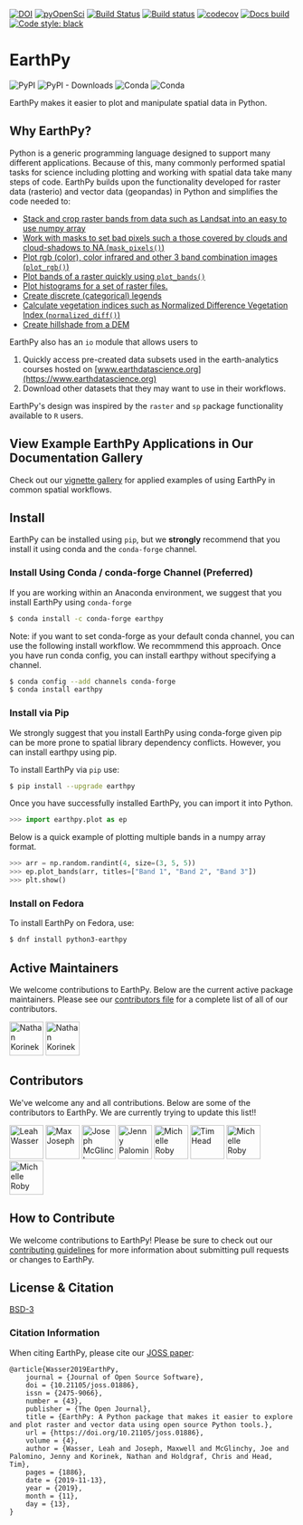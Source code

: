 [![DOI](https://joss.theoj.org/papers/10.21105/joss.01886/status.svg)](https://doi.org/10.21105/joss.01886)
[![pyOpenSci](https://tinyurl.com/y22nb8up)](https://github.com/pyOpenSci/software-review/issues/3)
[![Build Status](https://travis-ci.org/earthlab/earthpy.svg?branch=master)](https://travis-ci.org/earthlab/earthpy)
[![Build status](https://ci.appveyor.com/api/projects/status/xgf5g4ms8qhgtp21?svg=true)](https://ci.appveyor.com/project/earthlab/earthpy)
[![codecov](https://codecov.io/gh/earthlab/earthpy/branch/master/graph/badge.svg)](https://codecov.io/gh/earthlab/earthpy)
[![Docs build](https://readthedocs.org/projects/earthpy/badge/?version=latest)](https://earthpy.readthedocs.io/en/latest/?badge=latest)
[![Code style: black](https://img.shields.io/badge/code%20style-black-000000.svg)](https://img.shields.io/badge/code%20style-black-000000.svg)

# EarthPy

![PyPI](https://img.shields.io/pypi/v/earthpy.svg?color=purple&style=plastic)
![PyPI - Downloads](https://img.shields.io/pypi/dm/earthpy.svg?color=purple&label=pypi%20downloads&style=plastic)
![Conda](https://img.shields.io/conda/v/conda-forge/earthpy.svg?color=purple&style=plastic)
![Conda](https://img.shields.io/conda/dn/conda-forge/earthpy.svg?color=purple&label=conda-forge%20downloads&style=plastic)

EarthPy makes it easier to plot and manipulate spatial data in Python.

## Why EarthPy?

Python is a generic programming language designed to support many different applications. Because of this, many commonly
performed spatial tasks for science including plotting and working with spatial data take many steps of code. EarthPy
builds upon the functionality developed for raster data (rasterio) and vector data (geopandas) in Python and simplifies the
code needed to:

* [Stack and crop raster bands from data such as Landsat into an easy to use numpy array](https://earthpy.readthedocs.io/en/latest/gallery_vignettes/plot_raster_stack_crop.html)
* [Work with masks to set bad pixels such a those covered by clouds and cloud-shadows to NA (`mask_pixels()`)](https://earthpy.readthedocs.io/en/latest/gallery_vignettes/plot_stack_masks.html#sphx-glr-gallery-vignettes-plot-stack-masks-py)
* [Plot rgb (color), color infrared and other 3 band combination images (`plot_rgb()`)](https://earthpy.readthedocs.io/en/latest/gallery_vignettes/plot_rgb.html)
* [Plot bands of a raster quickly using `plot_bands()`](https://earthpy.readthedocs.io/en/latest/gallery_vignettes/plot_bands_functionality.html)
* [Plot histograms for a set of raster files.](https://earthpy.readthedocs.io/en/latest/gallery_vignettes/plot_hist_functionality.html)
* [Create discrete (categorical) legends](https://earthpy.readthedocs.io/en/latest/gallery_vignettes/plot_draw_legend_docs.html)
* [Calculate vegetation indices such as Normalized Difference Vegetation Index (`normalized_diff()`)](https://earthpy.readthedocs.io/en/latest/gallery_vignettes/plot_calculate_classify_ndvi.html)
* [Create hillshade from a DEM](https://earthpy.readthedocs.io/en/latest/gallery_vignettes/plot_dem_hillshade.html)

EarthPy also has an `io` module that allows users to

1. Quickly access pre-created data subsets used in the earth-analytics courses hosted
on [www.earthdatascience.org](https://www.earthdatascience.org)
2. Download other datasets that they may want to use in their workflows.

EarthPy's design was inspired by the `raster` and `sp` package functionality available to `R` users.

## View Example EarthPy Applications in Our Documentation Gallery  

Check out our [vignette gallery](https://earthpy.readthedocs.io/en/latest/gallery_vignettes/index.html) for
applied examples of using EarthPy in common spatial workflows.

## Install

EarthPy can be installed using `pip`, but we **strongly** recommend that you install it using conda and the `conda-forge` channel.

### Install Using Conda / conda-forge Channel (Preferred)

If you are working within an Anaconda environment, we suggest that you install EarthPy using
`conda-forge`

```bash
$ conda install -c conda-forge earthpy
```

Note: if you want to set conda-forge as your default conda channel, you can use the following install workflow.
We recommmend this approach. Once you have run conda config, you can install earthpy without specifying a channel.

```bash
$ conda config --add channels conda-forge
$ conda install earthpy
```


### Install via Pip

We strongly suggest that you install EarthPy using conda-forge given pip can be more prone to 
spatial library dependency conflicts. However, you can install earthpy using pip.

To install EarthPy via `pip` use:

```bash
$ pip install --upgrade earthpy
```

Once you have successfully installed EarthPy, you can import it into Python.

```python
>>> import earthpy.plot as ep
```

Below is a quick example of plotting multiple bands in a numpy array format.

```python
>>> arr = np.random.randint(4, size=(3, 5, 5))
>>> ep.plot_bands(arr, titles=["Band 1", "Band 2", "Band 3"])
>>> plt.show()
```

### Install on Fedora

To install EarthPy on Fedora, use:

```bash
$ dnf install python3-earthpy
```

## Active Maintainers

We welcome contributions to EarthPy. Below are the current active package maintainers. Please see our
[contributors file](https://earthpy.readthedocs.io/en/latest/contributors.html) for a complete list of all
of our contributors.

<a title="Nathan Korinek" href="https://www.github.com/nkorinek"><img width="60" height="60" alt="Nathan Korinek" class="pull-left" src="https://avatars.githubusercontent.com/u/38253680?size=120" /></a>
<a title="Elsa Culler" href="https://github.com/eculler"><img width="60" height="60" alt="Nathan Korinek" class="pull-left" src="https://avatars.githubusercontent.com/u/3465768?v=4?size=120" /></a>


## Contributors

We've welcome any and all contributions. Below are some of the
contributors to EarthPy. We are currently trying to update this list!!

<a title="Leah Wasser" href="https://www.github.com/lwasser"><img width="60" height="60" alt="Leah Wasser" class="pull-left" src="https://avatars.githubusercontent.com/u/7649194?size=120" /></a>
<a title="Max Joseph" href="https://www.github.com/mbjoseph"><img width="60" height="60" alt="Max Joseph" class="pull-left" src="https://avatars.githubusercontent.com/u/2664564?size=120" /></a>
<a title="Joseph McGlinchy" href="https://www.github.com/joemcglinchy"><img width="60" height="60" alt="Joseph McGlinchy" class="pull-left" src="https://avatars.githubusercontent.com/u/4762214?size=120" /></a>
<a title="Jenny Palomino" href="https://www.github.com/jlpalomino"><img width="60" height="60" alt="Jenny Palomino" class="pull-left" src="https://avatars.githubusercontent.com/u/4017492?size=120" /></a>
<a title="Sean Gillies" href="https://www.github.com/sgillies"><img width="60" height="60" alt="Michelle Roby" class="pull-left" src="https://avatars.githubusercontent.com/u/33697?size=120" /></a>
<a title="Tim Head" href="https://www.github.com/betatim"><img width="60" height="60" alt="Tim Head" class="pull-left" src="https://avatars.githubusercontent.com/u/1448859?size=120" /></a>
<a title="Chris Holdgraf" href="https://www.github.com/choldgraf"><img width="60" height="60" alt="Michelle Roby" class="pull-left" src="https://avatars.githubusercontent.com/u/1839645?size=120" /></a>
<a title="Michelle Roby" href="https://www.github.com/mirob9363"><img width="60" height="60" alt="Michelle Roby" class="pull-left" src="https://avatars.githubusercontent.com/u/42818395?size=120" /></a>

## How to Contribute

We welcome contributions to EarthPy! Please be sure to check out our
[contributing guidelines](https://earthpy.readthedocs.io/en/latest/contributing.html)
for more information about submitting pull requests or changes to EarthPy.

## License & Citation

[BSD-3](https://github.com/earthlab/earthpy/blob/master/LICENSE)

### Citation Information

When citing EarthPy, please cite our [JOSS paper](https://doi.org/10.21105/joss.01886):

```
@article{Wasser2019EarthPy,
	journal = {Journal of Open Source Software},
	doi = {10.21105/joss.01886},
	issn = {2475-9066},
	number = {43},
	publisher = {The Open Journal},
	title = {EarthPy: A Python package that makes it easier to explore and plot raster and vector data using open source Python tools.},
	url = {https://doi.org/10.21105/joss.01886},
	volume = {4},
	author = {Wasser, Leah and Joseph, Maxwell and McGlinchy, Joe and Palomino, Jenny and Korinek, Nathan and Holdgraf, Chris and Head, Tim},
	pages = {1886},
	date = {2019-11-13},
	year = {2019},
	month = {11},
	day = {13},
}

```
